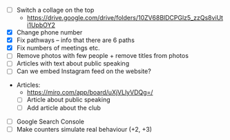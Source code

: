 - [ ] Switch a collage on the top
  - https://drive.google.com/drive/folders/10ZV68BlDCPGlz5_zzQs8viUti1UpbOY2
- [x] Change phone number
- [x] Fix pathways – info that there are 6 paths
- [x] Fix numbers of meetings etc.
- [ ] Remove photos with few people + remove titles from photos
- [ ] Articles with text about public speaking
- [ ] Can we embed Instagram feed on the website?
- Articles:
  - https://miro.com/app/board/uXjVLlyVDQg=/
  - [ ] Article about public speaking
  - [ ] Add article about the club
- [ ] Google Search Console
- [ ] Make counters simulate real behaviour (+2, +3)